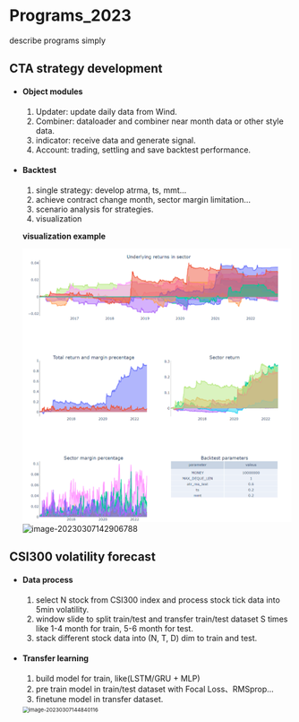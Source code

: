 # Programs_2023
describe programs simply

## CTA strategy development

- #### Object modules 

  1. Updater: update daily data from Wind.
  2. Combiner: dataloader and combiner near month data or other style data.
  3. indicator: receive data and generate signal.
  4. Account: trading, settling and save backtest performance.

- #### Backtest

  1. single strategy: develop atrma, ts, mmt...
  2. achieve contract change month, sector margin limitation...
  3. scenario analysis for strategies.
  4. visualization

  **visualization example**

  <img src="asset\multi_strategy_result.png" style="zoom:100%;" /><img src="E:\programs\vnpy-master\programs_2023\asset\multi_strategy_metrics.png" alt="image-20230307142906788"  />



## CSI300 volatility forecast

- #### Data process

  1. select N stock from CSI300 index and process stock tick data into 5min volatility.
  2. window slide to split train/test and transfer train/test dataset S times like 1-4 month for train, 5-6 month for test.
  3. stack different stock data into (N, T, D) dim to train and test.

- #### Transfer learning

  1. build model for train, like(LSTM/GRU + MLP)
  2. pre train model in train/test dataset with Focal Loss、RMSprop...
  3. finetune model in transfer dataset.

  <img src="E:\programs\vnpy-master\programs_2023\asset\vol_testacc.png" alt="image-20230307144840116" style="zoom:67%;" />
